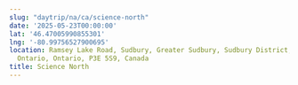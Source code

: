 ```yaml
---
slug: "daytrip/na/ca/science-north"
date: '2025-05-23T00:00:00'
lat: '46.47005990855301'
lng: '-80.99756527900695'
location: Ramsey Lake Road, Sudbury, Greater Sudbury, Sudbury District, Northeastern
  Ontario, Ontario, P3E 5S9, Canada
title: Science North
---
```



